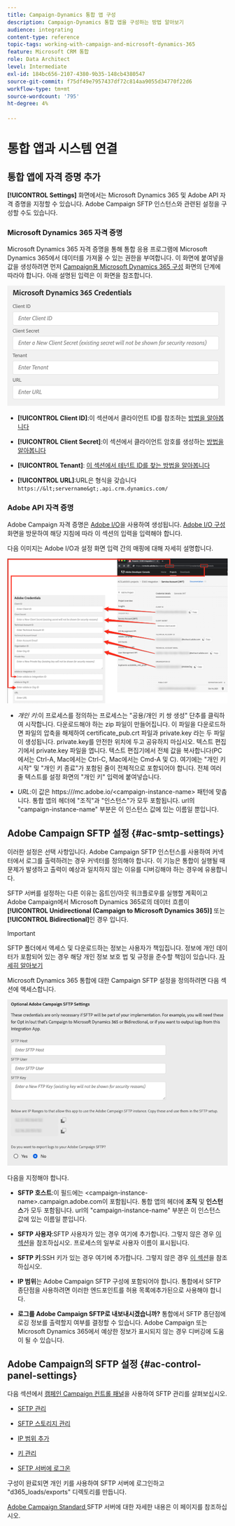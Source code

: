 ```yaml
---
title: Campaign-Dynamics 통합 앱 구성
description: Campaign-Dynamics 통합 앱을 구성하는 방법 알아보기
audience: integrating
content-type: reference
topic-tags: working-with-campaign-and-microsoft-dynamics-365
feature: Microsoft CRM 통합
role: Data Architect
level: Intermediate
exl-id: 184bc656-2107-4380-9b35-148cb4380547
source-git-commit: f75df49e7957437df72c814aa9055d34770f22d6
workflow-type: tm+mt
source-wordcount: '795'
ht-degree: 4%

---
```


# 통합 앱과 시스템 연결

## 통합 앱에 자격 증명 추가

**[!UICONTROL Settings]** 화면에서는 Microsoft Dynamics 365 및 Adobe API 자격 증명을 지정할 수 있습니다. Adobe Campaign SFTP 인스턴스와 관련된 설정을 구성할 수도 있습니다.

### Microsoft Dynamics 365 자격 증명

Microsoft Dynamics 365 자격 증명을 통해 통합 응용 프로그램에 Microsoft Dynamics 365에서 데이터를 가져올 수 있는 권한을 부여합니다.  이 화면에 붙여넣을 값을 생성하려면 먼저 [Campaign용 Microsoft Dynamics 365 구성](../../integrating/using/d365-acs-configure-d365.md) 화면의 단계에 따라야 합니다. 아래 설명된 입력은 이 화면을 참조합니다.

![](assets/do-not-localize/d365-to-acs-ui-page-workflows-settings-d365.png)

* **[!UICONTROL Client ID]**:이 섹션에서 클라이언트 ID를 참조하는  [방법을 알아봅니다](../../integrating/using/d365-acs-configure-d365.md#register-a-new-app)

* **[!UICONTROL Client Secret]**:이 섹션에서 클라이언트 암호를 생성하는  [방법을 알아봅니다](../../integrating/using/d365-acs-configure-d365.md#generate-a-client-secret)

* **[!UICONTROL Tenant]**: [이 섹션에서 테넌트 ID를 찾는 방법을 알아봅니다](../../integrating/using/d365-acs-configure-d365.md#get-the-tenant-id)

* **[!UICONTROL URL]**:URL은 형식을 갖습니다  `https://&lt;servername&gt;.api.crm.dynamics.com/`

### Adobe API 자격 증명

Adobe Campaign 자격 증명은 [Adobe I/O](https://www.adobe.io/)을 사용하여 생성됩니다. [Adobe I/O 구성](../../integrating/using/d365-acs-configure-adobe-io.md) 화면을 방문하여 해당 지침에 따라 이 섹션의 입력을 입력해야 합니다.

다음 이미지는 Adobe I/O과 설정 화면 입력 간의 매핑에 대해 자세히 설명합니다.

![](assets/do-not-localize/d365-to-acs-ui-page-workflows-settings-adobeio.png)

* *개인 키*:이 프로세스를 정의하는 프로세스는 &quot;공용/개인 키 쌍 생성&quot; 단추를 클릭하여 시작합니다. 다운로드해야 하는 zip 파일이 만들어집니다. 이 파일을 다운로드하면 파일의 압축을 해제하여 certificate_pub.crt 파일과 private.key 라는 두 파일이 생성됩니다. private.key를 안전한 위치에 두고 공유하지 마십시오. 텍스트 편집기에서 private.key 파일을 엽니다. 텍스트 편집기에서 전체 값을 복사합니다(PC에서는 Ctrl-A, Mac에서는 Ctrl-C, Mac에서는 Cmd-A 및 C). 여기에는 &quot;개인 키 시작&quot; 및 &quot;개인 키 종료&quot;가 포함된 줄이 전체적으로 포함되어야 합니다. 전체 여러 줄 텍스트를 설정 화면의 &quot;개인 키&quot; 입력에 붙여넣습니다.

* *URL*:이 값은 https\:///mc.adobe.io/&lt;campaign-instance-name> 패턴에 맞춥니다. 통합 앱의 헤더에 &quot;조직&quot;과 &quot;인스턴스&quot;가 모두 포함됩니다. url의 &quot;campaign-instance-name&quot; 부분은 이 인스턴스 값에 있는 이름일 뿐입니다.

## Adobe Campaign SFTP 설정 {#ac-smtp-settings}

이러한 설정은 선택 사항입니다. Adobe Campaign SFTP 인스턴스를 사용하여 커넥터에서 로그를 출력하려는 경우 커넥터를 정의해야 합니다. 이 기능은 통합이 실행될 때 문제가 발생하고 출력이 예상과 일치하지 않는 이유를 디버깅해야 하는 경우에 유용합니다.

SFTP 서버를 설정하는 다른 이유는 옵트인/아웃 워크플로우를 실행할 계획이고 Adobe Campaign에서 Microsoft Dynamics 365로의 데이터 흐름이 **[!UICONTROL Unidirectional (Campaign to Microsoft Dynamics 365)]** 또는 **[!UICONTROL Bidirectional]**&#x200B;인 경우 입니다.

>[!IMPORTANT]
>
>SFTP 폴더에서 액세스 및 다운로드하는 정보는 사용자가 책임집니다. 정보에 개인 데이터가 포함되어 있는 경우 해당 개인 정보 보호 법 및 규정을 준수할 책임이 있습니다. [자세히 알아보기](../../integrating/using/d365-acs-notices-and-recommendations.md#acs-msdyn-manage-privacy)


Microsoft Dynamics 365 통합에 대한 Campaign SFTP 설정을 정의하려면 다음 섹션에 액세스합니다.

![](assets/do-not-localize/d365-to-acs-ui-page-workflows-settings-sftp.png)

다음을 지정해야 합니다.

* **SFTP 호스트**:이 필드에는  &lt;campaign-instance-name>.campaign.adobe.com이 포함됩니다. 통합 앱의 헤더에 **조직** 및 **인스턴스**&#x200B;가 모두 포함됩니다. url의 &quot;campaign-instance-name&quot; 부분은 이 인스턴스 값에 있는 이름일 뿐입니다.

* **SFTP 사용자**:SFTP 사용자가 있는 경우 여기에 추가합니다. 그렇지 않은 경우 [이 섹션](#ac-control-panel-settings)을 참조하십시오. 프로세스의 일부로 사용자 이름이 표시됩니다.

* **SFTP 키**:SSH 키가 있는 경우 여기에 추가합니다. 그렇지 않은 경우 [이 섹션](#ac-control-panel-settings)을 참조하십시오.

* **IP 범위**&#x200B;는 Adobe Campaign SFTP 구성에 포함되어야 합니다. 통합에서 SFTP 종단점을 사용하려면 이러한 엔드포인트를 허용 목록에추가된으로 사용해야 합니다.

* **로그를 Adobe Campaign SFTP로 내보내시겠습니까?** 통합에서 SFTP 종단점에 로깅 정보를 출력할지 여부를 결정할 수 있습니다. Adobe Campaign 또는 Microsoft Dynamics 365에서 예상한 정보가 표시되지 않는 경우 디버깅에 도움이 될 수 있습니다.

## Adobe Campaign의 SFTP 설정 {#ac-control-panel-settings}

다음 섹션에서 [캠페인 Campaign 컨트롤 패널](https://experienceleague.adobe.com/docs/control-panel/using/control-panel-home.html?lang=ko)을 사용하여 SFTP 관리를 살펴보십시오.

* [SFTP 관리](https://experienceleague.adobe.com/docs/control-panel/using/sftp-management/about-sftp-management.html?lang=ko#sftp-management)

* [SFTP 스토리지 관리](https://experienceleague.adobe.com/docs/control-panel/using/sftp-management/key-management.html?lang=en#installing-ssh-key)

* [IP 범위 추가](https://experienceleague.adobe.com/docs/control-panel/using/sftp-management/ip-range-allow-listing.html?lang=en#sftp-management)

* [키 관리](https://experienceleague.adobe.com/docs/control-panel/using/sftp-management/key-management.html?lang=en#sftp-management)

* [SFTP 서버에 로그온](https://experienceleague.adobe.com/docs/control-panel/using/sftp-management/logging-into-sftp-server.html?lang=en#sftp-management)

구성이 완료되면 개인 키를 사용하여 SFTP 서버에 로그인하고 &quot;d365_loads/exports&quot; 디렉토리를 만듭니다.

[Adobe Campaign Standard ](https://experienceleague.adobe.com/docs/campaign-standard-learn/control-panel/sftp-management/monitoring-server-capacity.html?lang=en#sftp-management) SFTP 서버에 대한 자세한 내용은 이 페이지를 참조하십시오.
